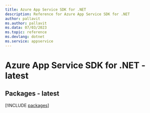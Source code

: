 ```yaml
---
title: Azure App Service SDK for .NET
description: Reference for Azure App Service SDK for .NET
author: pallavit
ms.author: pallavit
ms.data: 07/03/2023
ms.topic: reference
ms.devlang: dotnet
ms.service: appservice
---
```

# Azure App Service SDK for .NET - latest
## Packages - latest
[!INCLUDE [packages](app-service-index.md)]